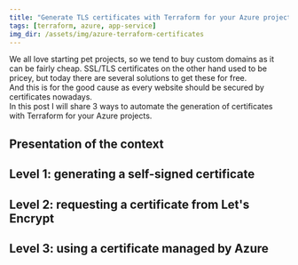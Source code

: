 ```yaml
---
title: "Generate TLS certificates with Terraform for your Azure projects"
tags: [terraform, azure, app-service]
img_dir: /assets/img/azure-terraform-certificates
---
```


We all love starting pet projects, so we tend to buy custom domains as it can be fairly cheap. SSL/TLS certificates on the other hand used to be pricey, but today there are several solutions to get these for free.  
And this is for the good cause as every website should be secured by certificates nowadays.  
In this post I will share 3 ways to automate the generation of certificates with Terraform for your Azure projects.

## Presentation of the context

## Level 1: generating a self-signed certificate

## Level 2: requesting a certificate from Let's Encrypt

## Level 3: using a certificate managed by Azure